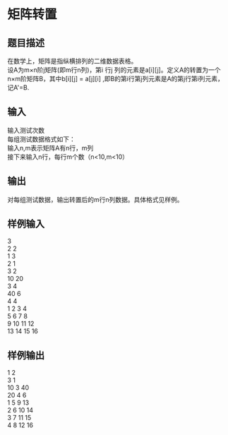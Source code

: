  # 矩阵转置  
  
 ## 题目描述  
 在数学上，矩阵是指纵横排列的二维数据表格。  
 设A为m×n阶j矩阵(即m行n列)，第i 行j 列的元素是a[i][j]。定义A的转置为一个n×m阶矩阵B，其中b[i][j] = a[j][i] ,即B的第i行第j列元素是A的第j行第i列元素，记A'=B.  
 ## 输入  
 输入测试次数  
 每组测试数据格式如下：  
 输入n,m表示矩阵A有n行，m列  
 接下来输入n行，每行m个数（n<10,m<10）  
 ## 输出  
 对每组测试数据，输出转置后的m行n列数据。具体格式见样例。  
 ## 样例输入  
 3  
 2 2  
 1 3  
 2 1  
 3 2  
 10 20  
 3 4  
 40 6  
 4 4  
 1 2 3 4  
 5 6 7 8  
 9 10 11 12  
 13 14 15 16  
 ## 样例输出  
 1 2  
 3 1  
 10 3 40  
 20 4 6  
 1 5 9 13  
 2 6 10 14  
 3 7 11 15  
 4 8 12 16  
   
  

